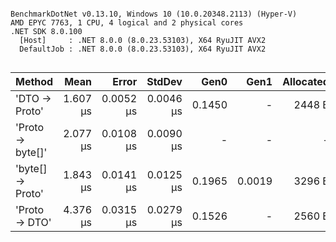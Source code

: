 ```

BenchmarkDotNet v0.13.10, Windows 10 (10.0.20348.2113) (Hyper-V)
AMD EPYC 7763, 1 CPU, 4 logical and 2 physical cores
.NET SDK 8.0.100
  [Host]     : .NET 8.0.0 (8.0.23.53103), X64 RyuJIT AVX2
  DefaultJob : .NET 8.0.0 (8.0.23.53103), X64 RyuJIT AVX2


```
| Method           | Mean     | Error     | StdDev    | Gen0   | Gen1   | Allocated |
|----------------- |---------:|----------:|----------:|-------:|-------:|----------:|
| &#39;DTO → Proto&#39;    | 1.607 μs | 0.0052 μs | 0.0046 μs | 0.1450 |      - |    2448 B |
| &#39;Proto → byte[]&#39; | 2.077 μs | 0.0108 μs | 0.0090 μs |      - |      - |         - |
| &#39;byte[] → Proto&#39; | 1.843 μs | 0.0141 μs | 0.0125 μs | 0.1965 | 0.0019 |    3296 B |
| &#39;Proto → DTO&#39;    | 4.376 μs | 0.0315 μs | 0.0279 μs | 0.1526 |      - |    2560 B |
